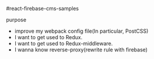 #react-firebase-cms-samples

purpose
- improve my webpack config file(In particular, PostCSS)
- I want to get used to Redux.
- I want to get used to Redux-middleware.
- I wanna know reverse-proxy(rewrite rule with firebase)
